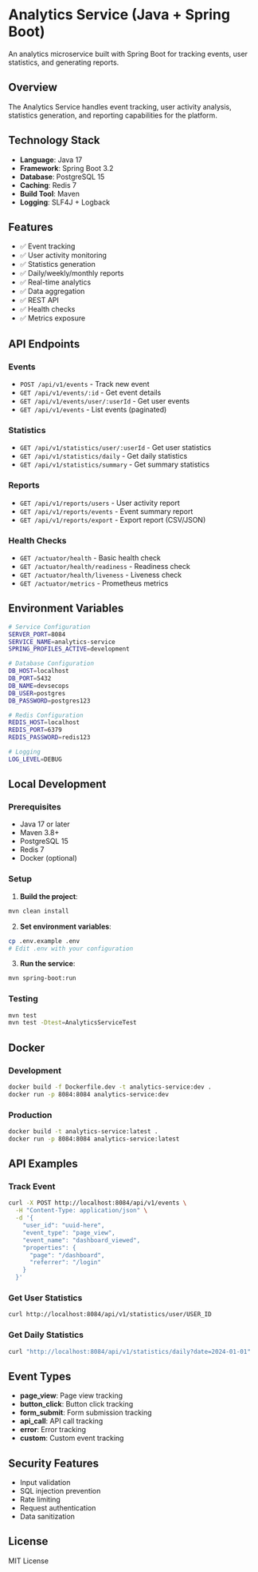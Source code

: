 # Analytics Service (Java + Spring Boot)

An analytics microservice built with Spring Boot for tracking events, user statistics, and generating reports.

## Overview

The Analytics Service handles event tracking, user activity analysis, statistics generation, and reporting capabilities for the platform.

## Technology Stack

- **Language**: Java 17
- **Framework**: Spring Boot 3.2
- **Database**: PostgreSQL 15
- **Caching**: Redis 7
- **Build Tool**: Maven
- **Logging**: SLF4J + Logback

## Features

- ✅ Event tracking
- ✅ User activity monitoring
- ✅ Statistics generation
- ✅ Daily/weekly/monthly reports
- ✅ Real-time analytics
- ✅ Data aggregation
- ✅ REST API
- ✅ Health checks
- ✅ Metrics exposure

## API Endpoints

### Events
- `POST /api/v1/events` - Track new event
- `GET /api/v1/events/:id` - Get event details
- `GET /api/v1/events/user/:userId` - Get user events
- `GET /api/v1/events` - List events (paginated)

### Statistics
- `GET /api/v1/statistics/user/:userId` - Get user statistics
- `GET /api/v1/statistics/daily` - Get daily statistics
- `GET /api/v1/statistics/summary` - Get summary statistics

### Reports
- `GET /api/v1/reports/users` - User activity report
- `GET /api/v1/reports/events` - Event summary report
- `GET /api/v1/reports/export` - Export report (CSV/JSON)

### Health Checks
- `GET /actuator/health` - Basic health check
- `GET /actuator/health/readiness` - Readiness check
- `GET /actuator/health/liveness` - Liveness check
- `GET /actuator/metrics` - Prometheus metrics

## Environment Variables

```bash
# Service Configuration
SERVER_PORT=8084
SERVICE_NAME=analytics-service
SPRING_PROFILES_ACTIVE=development

# Database Configuration
DB_HOST=localhost
DB_PORT=5432
DB_NAME=devsecops
DB_USER=postgres
DB_PASSWORD=postgres123

# Redis Configuration
REDIS_HOST=localhost
REDIS_PORT=6379
REDIS_PASSWORD=redis123

# Logging
LOG_LEVEL=DEBUG
```

## Local Development

### Prerequisites
- Java 17 or later
- Maven 3.8+
- PostgreSQL 15
- Redis 7
- Docker (optional)

### Setup

1. **Build the project**:
```bash
mvn clean install
```

2. **Set environment variables**:
```bash
cp .env.example .env
# Edit .env with your configuration
```

3. **Run the service**:
```bash
mvn spring-boot:run
```

### Testing

```bash
mvn test
mvn test -Dtest=AnalyticsServiceTest
```

## Docker

### Development

```bash
docker build -f Dockerfile.dev -t analytics-service:dev .
docker run -p 8084:8084 analytics-service:dev
```

### Production

```bash
docker build -t analytics-service:latest .
docker run -p 8084:8084 analytics-service:latest
```

## API Examples

### Track Event

```bash
curl -X POST http://localhost:8084/api/v1/events \
  -H "Content-Type: application/json" \
  -d '{
    "user_id": "uuid-here",
    "event_type": "page_view",
    "event_name": "dashboard_viewed",
    "properties": {
      "page": "/dashboard",
      "referrer": "/login"
    }
  }'
```

### Get User Statistics

```bash
curl http://localhost:8084/api/v1/statistics/user/USER_ID
```

### Get Daily Statistics

```bash
curl "http://localhost:8084/api/v1/statistics/daily?date=2024-01-01"
```

## Event Types

- **page_view**: Page view tracking
- **button_click**: Button click tracking
- **form_submit**: Form submission tracking
- **api_call**: API call tracking
- **error**: Error tracking
- **custom**: Custom event tracking

## Security Features

- Input validation
- SQL injection prevention
- Rate limiting
- Request authentication
- Data sanitization

## License

MIT License
